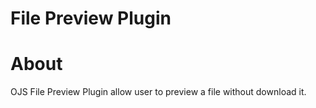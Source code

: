 # File Preview Plugin

# About

OJS File Preview Plugin allow user to preview a file without download it.